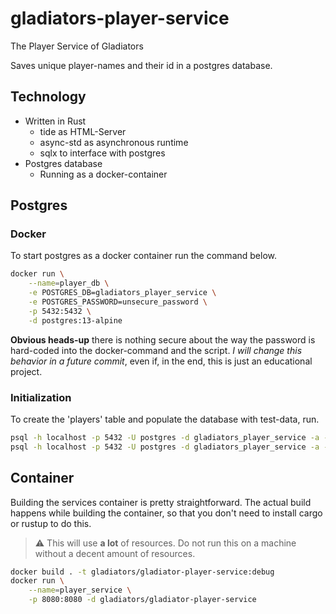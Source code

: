 # gladiators-player-service
The Player Service of Gladiators

Saves unique player-names and their id in a postgres database.

## Technology
- Written in Rust
  - tide as HTML-Server
  - async-std as asynchronous runtime
  - sqlx to interface with postgres
- Postgres database
  - Running as a docker-container

## Postgres
### Docker
To start postgres as a docker container run the command below.
```sh
docker run \
    --name=player_db \
    -e POSTGRES_DB=gladiators_player_service \
    -e POSTGRES_PASSWORD=unsecure_password \
    -p 5432:5432 \
    -d postgres:13-alpine
```

**Obvious heads-up** there is nothing secure about the way the password is
hard-coded into the docker-command and the script.
*I will change this behavior in a future commit*, even if, in the end, this is
just an educational project.

### Initialization
To create the 'players' table and populate the database with test-data, run.
```sh
psql -h localhost -p 5432 -U postgres -d gladiators_player_service -a -f sql/up.sql
psql -h localhost -p 5432 -U postgres -d gladiators_player_service -a -f sql/example_data.sql
```

## Container
Building the services container is pretty straightforward.
The actual build happens while building the container, so that you don't
need to install cargo or rustup to do this.

> :warning: This will use **a lot** of resources. Do not run this on a machine
without a decent amount of resources.

```sh
docker build . -t gladiators/gladiator-player-service:debug
docker run \
    --name=player_service \
    -p 8080:8080 -d gladiators/gladiator-player-service
```
